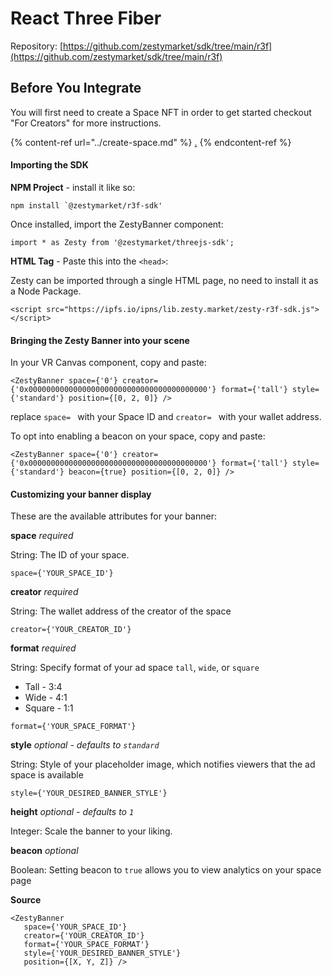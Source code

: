 # React Three Fiber

Repository: [https://github.com/zestymarket/sdk/tree/main/r3f](https://github.com/zestymarket/sdk/tree/main/r3f)

## Before You Integrate

You will first need to create a Space NFT in order to get started checkout "For Creators" for more instructions.

{% content-ref url="../create-space.md" %}
[.](./)
{% endcontent-ref %}

#### Importing the SDK

**NPM Project** - install it like so:

```
npm install `@zestymarket/r3f-sdk'
```

Once installed, import the ZestyBanner component:

```
import * as Zesty from '@zestymarket/threejs-sdk';
```


**HTML Tag** - Paste this into the `<head>`:

Zesty can be imported through a single HTML page, no need to install it as a Node Package.

```
<script src="https://ipfs.io/ipns/lib.zesty.market/zesty-r3f-sdk.js"></script>
```

#### Bringing the Zesty Banner into your scene

In your VR Canvas component, copy and paste:

```
<ZestyBanner space={'0'} creator={'0x0000000000000000000000000000000000000000'} format={'tall'} style={'standard'} position={[0, 2, 0]} />
```

replace `space= ` with your Space ID and `creator= ` with your wallet address.

To opt into enabling a beacon on your space, copy and paste:

```
<ZestyBanner space={'0'} creator={'0x0000000000000000000000000000000000000000'} format={'tall'} style={'standard'} beacon={true} position={[0, 2, 0]} />
```

#### Customizing your banner display

These are the available attributes for your banner:

**space**
*required*

String: The ID of your space.

`space={'YOUR_SPACE_ID'}`

**creator**
*required*

String: The wallet address of the creator of the space

`creator={'YOUR_CREATOR_ID'}`

**format**
*required*

String: Specify format of your ad space `tall`, `wide`, or `square`

- Tall - 3:4
- Wide - 4:1
- Square - 1:1

`format={'YOUR_SPACE_FORMAT'}`

**style**
*optional - defaults to `standard`*

String: Style of your placeholder image, which notifies viewers that the ad space is available

`style={'YOUR_DESIRED_BANNER_STYLE'}`

**height**
*optional - defaults to `1`*

Integer: Scale the banner to your liking.

**beacon**
*optional*

Boolean: Setting beacon to `true` allows you to view analytics on your space page

**Source**

```
<ZestyBanner
   space={'YOUR_SPACE_ID'}
   creator={'YOUR_CREATOR_ID'}
   format={'YOUR_SPACE_FORMAT'}
   style={'YOUR_DESIRED_BANNER_STYLE'}
   position={[X, Y, Z]} />
```